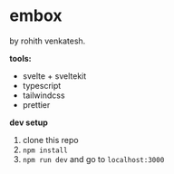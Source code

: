 # embox

by rohith venkatesh.

**tools:**

- svelte + sveltekit
- typescript
- tailwindcss
- prettier

**dev setup**

1. clone this repo
2. `npm install`
3. `npm run dev` and go to `localhost:3000`
